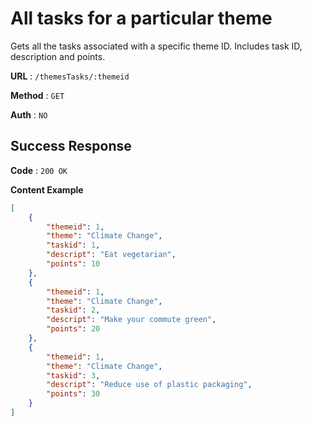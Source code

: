 # All tasks for a particular theme
Gets all the tasks associated with a specific theme ID. Includes task ID, description and points.

**URL** : `/themesTasks/:themeid`

**Method** : `GET`

**Auth** : `NO`


## Success Response
**Code** : `200 OK`

**Content Example**

```json
[
    {
        "themeid": 1,
        "theme": "Climate Change",
        "taskid": 1,
        "descript": "Eat vegetarian",
        "points": 10
    },
    {
        "themeid": 1,
        "theme": "Climate Change",
        "taskid": 2,
        "descript": "Make your commute green",
        "points": 20
    },
    {
        "themeid": 1,
        "theme": "Climate Change",
        "taskid": 3,
        "descript": "Reduce use of plastic packaging",
        "points": 30
    }
]
```